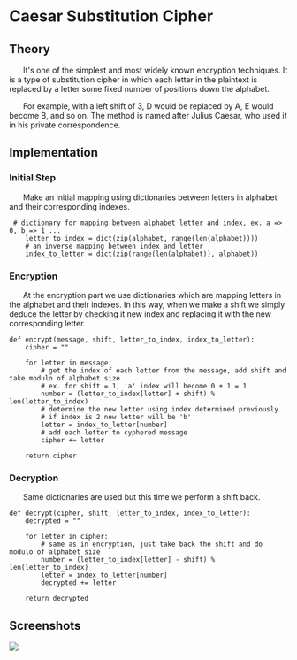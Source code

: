# Caesar Substitution Cipher

## Theory

&ensp;&ensp;&ensp; It's one of the simplest and most widely known encryption techniques. It is a type of substitution cipher in which each letter in the plaintext is replaced by a letter some fixed number of positions down the alphabet. 

&ensp;&ensp;&ensp;  For example, with a left shift of 3, D would be replaced by A, E would become B, and so on. The method is named after Julius Caesar, who used it in his private correspondence.

## Implementation 

### Initial Step 
&ensp;&ensp;&ensp; Make an initial mapping using dictionaries between letters in alphabet and their corresponding indexes.
```
 # dictionary for mapping between alphabet letter and index, ex. a => 0, b => 1 ... 
    letter_to_index = dict(zip(alphabet, range(len(alphabet))))
    # an inverse mapping between index and letter 
    index_to_letter = dict(zip(range(len(alphabet)), alphabet))
```

### Encryption

&ensp;&ensp;&ensp;  At the encryption part we use dictionaries which are mapping letters in the alphabet and their indexes.
In this way, when we make a shift we simply deduce the letter by checking it new index and replacing it with the new corresponding letter. 
```
def encrypt(message, shift, letter_to_index, index_to_letter):
    cipher = ""

    for letter in message:
        # get the index of each letter from the message, add shift and take modulo of alphabet size
        # ex. for shift = 1, 'a' index will become 0 + 1 = 1 
        number = (letter_to_index[letter] + shift) % len(letter_to_index)
        # determine the new letter using index determined previously
        # if index is 2 new letter will be 'b'
        letter = index_to_letter[number]
        # add each letter to cyphered message
        cipher += letter

    return cipher
```

### Decryption

&ensp;&ensp;&ensp; Same dictionaries are used but this time we perform a shift back.

```
def decrypt(cipher, shift, letter_to_index, index_to_letter):
    decrypted = ""

    for letter in cipher:
        # same as in encryption, just take back the shift and do modulo of alphabet size
        number = (letter_to_index[letter] - shift) % len(letter_to_index)
        letter = index_to_letter[number]
        decrypted += letter

    return decrypted
```

## Screenshots

![](https://github.com/dann1kk/CS_Labs/blob/main/Resources/Caesar_Substitution.png)
